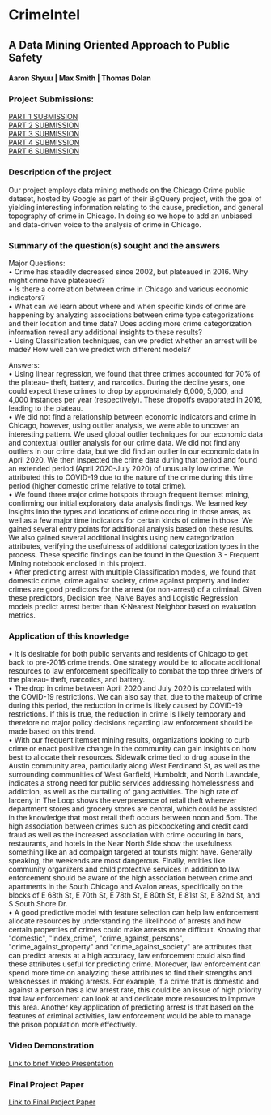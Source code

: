 # CrimeIntel
## A Data Mining Oriented Approach to Public Safety
#### Aaron Shyuu | Max Smith | Thomas Dolan

### Project Submissions:
[PART 1 SUBMISSION](04_CrimeIntel_Part1.pdf)<br>
[PART 2 SUBMISSION](04_CrimeIntel_Part2.pdf)<br>
[PART 3 SUBMISSION](04_CrimeIntel_Part3.pdf)<br>
[PART 4 SUBMISSION](04_CrimeIntel_Part4.pdf)<br>
[PART 6 SUBMISSION](04_CrimeIntel_Part6.pdf)<br>

### Description of the project
Our project employs data mining methods on the Chicago Crime public dataset, hosted by Google as part of their BigQuery project, with the goal of yielding interesting information relating to the cause, prediction, and general topography of crime in Chicago. In doing so we hope to add an unbiased and data-driven voice to the analysis of crime in Chicago. 

### Summary of the question(s) sought and the answers

Major Questions:<br>
•	Crime has steadily decreased since 2002, but plateaued in 2016. Why might crime have plateaued? <br>
•	Is there a correlation between crime in Chicago and various economic indicators? <br>
•	What can we learn about where and when specific kinds of crime are happening by analyzing associations between crime type categorizations and their location and time data? Does adding more crime categorization information reveal any additional insights to these results? <br>
•	Using Classification techniques, can we predict whether an arrest will be made? How well can we predict with different models?<br>


Answers:<br>
• Using linear regression, we found that three crimes accounted for 70% of the plateau- theft, battery, and narcotics. During the decline years, one could expect these crimes to drop by approximately 6,000, 5,000, and 4,000 instances per year (respectively).  These dropoffs evaporated in 2016, leading to the plateau.	 <br>
• We did not find a relationship between economic indicators and crime in Chicago, however, using outlier analysis, we were able to uncover an interesting pattern.  We used global outlier techniques for our economic data and contextual outlier analysis for our crime data.  We did not find any outliers in our crime data, but we did find an outlier in our economic data in April 2020.  We then inspected the crime data during that period and found an extended period (April 2020-July 2020) of unusually low crime.  We attributed this to COVID-19 due to the nature of the crime during this time period (higher domestic crime relative to total crime). <br>
•	We found three major crime hotspots through frequent itemset mining, confirming our initial exploratory data analysis findings. We learned key insights into the types and locations of crime occuring in those areas, as well as a few major time indicators for certain kinds of crime in those. We gained several entry points for additional analysis based on these results. We also gained several additional insights using new categorization attributes, verifying the usefulness of additional categorization types in the process. These specific findings can be found in the Question 3 - Frequent Mining notebook enclosed in this project.  <br>
•	After predicting arrest with multiple Classification models, we found that domestic crime, crime against society, crime against property and index crimes are good predictors for the arrest (or non-arrest) of a criminal. Given these predictors, Decision tree, Naive Bayes and Logistic Regression models predict arrest better than K-Nearest Neighbor based on evaluation metrics.


### Application of this knowledge
• It is desirable for both public servants and residents of Chicago to get back to pre-2016 crime trends.  One strategy would be to allocate additional resources to law enforcement specifically to combat the top three drivers of the plateau- theft, narcotics, and battery. <br>
• The drop in crime between April 2020 and July 2020 is correlated with the COVID-19 restrictions.  We can also say that, due to the makeup of crime during this period, the reduction in crime is likely caused by COVID-19 restrictions. If this is true, the reduction in crime is likely temporary and therefore no major policy decisions regarding law enforcement should be made based on this trend.	 <br>
•	With our frequent itemset mining results, organizations looking to curb crime or enact positive change in the community can gain insights on how best to allocate their resources. Sidewalk crime tied to drug abuse in the Austin community area, particularly along West Ferdinand St, as well as the surrounding communities of West Garfield, Humboldt, and North Lawndale, indicates a strong need for public services addressing homelessness and addiction, as well as the curtailing of gang activities. The high rate of larceny in The Loop shows the everpresence of retail theft wherever department stores and grocery stores are central, which could be assisted in the knowledge that most retail theft occurs between noon and 5pm. The high association between crimes such as pickpocketing and credit card fraud as well as the increased association with crime occuring in bars, restaurants, and hotels in the Near North Side show the usefulness something like an ad compaign targeted at tourists might have. Generally speaking, the weekends are most dangerous. Finally, entities like community organizers and child protective services in addition to law enforcement should be aware of the high association between crime and apartments in the South Chicago and Avalon areas, specifically on the blocks of E 68th St, E 70th St, E 78th St, E 80th St, E 81st St, E 82nd St, and S South Shore Dr.  <br>
•	A good predictive model with feature selection can help law enforcement allocate resources by understanding the likelihood of arrests and how certain properties of crimes could make arrests more difficult. Knowing that "domestic", "index_crime", "crime_against_persons", "crime_against_property" and "crime_against_society" are attributes that can predict arrests at a high accuracy, law enforcement could also find these attributes useful for predicting crime. Moreover, law enforcement can spend more time on analyzing these attributes to find their strengths and weaknesses in making arrests. For example, if a crime that is domestic and against a person has a low arrest rate, this could be an issue of high priority that law enforcement can look at and dedicate more resources to improve this area. Another key application of predicting arrest is that based on the features of criminal activities, law enforcement would be able to manage the prison population more effectively.





### Video Demonstration
[Link to brief Video Presentation]()


### Final Project Paper
[Link to Final Project Paper](04_CrimeIntel_Part4.pdf)

